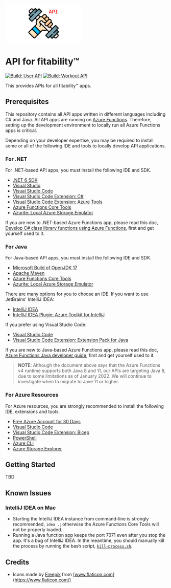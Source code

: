<div>
    <img src="https://raw.githubusercontent.com/fitability/.github/main/assets/github-repo-api-3840x1920.png" width="240" height="120">
</div>

# API for fitability:tm: #

[![Build: User API](https://github.com/fitability/fitability-api/actions/workflows/user-build.yaml/badge.svg?branch=main)](https://github.com/fitability/fitability-api/actions/workflows/user-build.yaml)
[![Build: Workout API](https://github.com/fitability/fitability-api/actions/workflows/workout-build.yaml/badge.svg?branch=main)](https://github.com/fitability/fitability-api/actions/workflows/workout-build.yaml)

This provides APIs for all fitability:tm: apps.


## Prerequisites ##

This repository contains all API apps written in different languages including C# and Java. All API apps are running on [Azure Functions](https://docs.microsoft.com/azure/azure-functions/functions-overview?WT.mc_id=dotnet-55788-juyoo). Therefore, setting up the development environment to locally run all Azure Functions apps is critical.

Depending on your developer expertise, you may be required to install some or all of the following IDE and tools to locally develop API applications.


### For .NET ###

For .NET-based API apps, you must install the following IDE and SDK.

* [.NET 6 SDK](https://dotnet.microsoft.com/download/dotnet/6.0?WT.mc_id=dotnet-55788-juyoo)
* [Visual Studio](https://visualstudio.microsoft.com/vs?WT.mc_id=dotnet-55788-juyoo)
* [Visual Studio Code](https://code.visualstudio.com?WT.mc_id=dotnet-55788-juyoo)
* [Visual Studio Code Extension: C#](https://marketplace.visualstudio.com/items?itemName=ms-dotnettools.csharp&WT.mc_id=dotnet-55788-juyoo)
* [Visual Studio Code Extension: Azure Tools](https://marketplace.visualstudio.com/items?itemName=ms-vscode.vscode-node-azure-pack&WT.mc_id=dotnet-55788-juyoo)
* [Azure Functions Core Tools](https://docs.microsoft.com/azure/azure-functions/functions-run-local?WT.mc_id=dotnet-55788-juyoo)
* [Azurite: Local Azure Storage Emulator](https://docs.microsoft.com/azure/storage/common/storage-use-azurite?WT.mc_id=dotnet-55788-juyoo)

If you are new to .NET-based Azure Functions app, please read this doc, [Develop C# class library functions using Azure Functions](https://docs.microsoft.com/azure/azure-functions/functions-dotnet-class-library?WT.mc_id=dotnet-55788-juyoo), first and get yourself used to it.


### For Java ###

For Java-based API apps, you must install the following IDE and SDK.

* [Microsoft Build of OpenJDK 17](https://docs.microsoft.com/java/openjdk/download?WT.mc_id=dotnet-55788-juyoo#openjdk-17)
* [Apache Maven](https://maven.apache.org/download.cgi)
* [Azure Functions Core Tools](https://docs.microsoft.com/azure/azure-functions/functions-run-local?WT.mc_id=dotnet-55788-juyoo)
* [Azurite: Local Azure Storage Emulator](https://docs.microsoft.com/azure/storage/common/storage-use-azurite?WT.mc_id=dotnet-55788-juyoo)

There are many options for you to choose an IDE. If you want to use JetBrains' IntelliJ IDEA:

* [IntelliJ IDEA](https://www.jetbrains.com/idea/download)
* [IntelliJ IDEA Plugin: Azure Toolkit for IntelliJ](https://plugins.jetbrains.com/plugin/8053-azure-toolkit-for-intellij)

If you prefer using Visual Studio Code:

* [Visual Studio Code](https://code.visualstudio.com?WT.mc_id=dotnet-55788-juyoo)
* [Visual Studio Code Extension: Extension Pack for Java](https://marketplace.visualstudio.com/items?itemName=vscjava.vscode-java-pack&WT.mc_id=dotnet-55788-juyoo)

If you are new to Java-based Azure Functions app, please read this doc, [Azure Functions Java developer guide](https://docs.microsoft.com/azure/azure-functions/functions-reference-java?WT.mc_id=dotnet-55788-juyoo), first and get yourself used to it.

> **NOTE**: Although the document above says that the Azure Functions v4 runtime supports both Java 8 and 11, our APIs are targeting Java 8, due to some limitations as of January 2022. We will continue to investigate when to migrate to Jave 11 or higher.


### For Azure Resources ###

For Azure resources, you are strongly recommended to install the following IDE, extensions and tools.

* [Free Azure Account for 30 Days](https://azure.microsoft.com/free?WT.mc_id=dotnet-55788-juyoo)
* [Visual Studio Code](https://code.visualstudio.com?WT.mc_id=dotnet-55788-juyoo)
* [Visual Studio Code Extension: Bicep](https://marketplace.visualstudio.com/items?itemName=ms-azuretools.vscode-bicep&WT.mc_id=dotnet-55788-juyoo)
* [PowerShell](https://docs.microsoft.com/powershell/scripting/overview?WT.mc_id=dotnet-55788-juyoo)
* [Azure CLI](https://docs.microsoft.com/cli/azure/what-is-azure-cli?WT.mc_id=dotnet-55788-juyoo)
* [Azure Storage Explorer](https://azure.microsoft.com/features/storage-explorer?WT.mc_id=dotnet-55788-juyoo)


## Getting Started ##

TBD


## Known Issues ##

### IntelliJ IDEA on Mac ###

* Starting the IntelliJ IDEA instance from command-line is strongly recommended, `idea .`; otherwise the Azure Functions Core Tools will not be properly loaded.
* Running a Java function app keeps the port 7071 even after you stop the app. It's a bug of IntelliJ IDEA. In the meantime, you should manually kill the process by running the bash script, [`kill-process.sh`](./kill-process.sh).


## Credits ##

* Icons made by [Freepik](https://www.flaticon.com/authors/freepik) from [www.flaticon.com](https://www.flaticon.com/)
